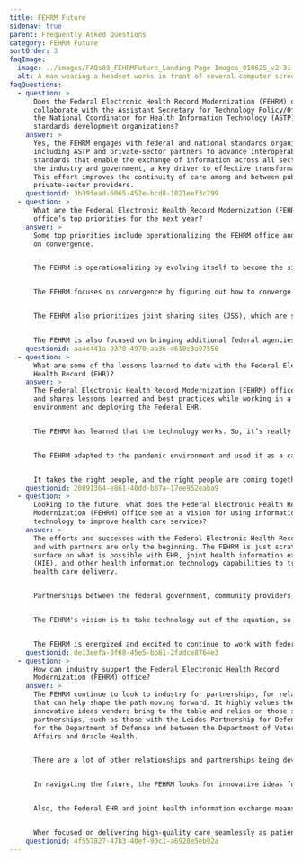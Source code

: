 ```yaml
---
title: FEHRM Future
sidenav: true
parent: Frequently Asked Questions
category: FEHRM Future
sortOrder: 3
faqImage:
  image: ../images/FAQs03_FEHRMFuture_Landing Page Images_010625_v2-31.png
  alt: A man wearing a headset works in front of several computer screens
faqQuestions:
  - question: >
      Does the Federal Electronic Health Record Modernization (FEHRM) office
      collaborate with the Assistant Secretary for Technology Policy/Office of
      the National Coordinator for Health Information Technology (ASTP) and
      standards development organizations?
    answer: >
      Yes, the FEHRM engages with federal and national standards organizations,
      including ASTP and private-sector partners to advance interoperability
      standards that enable the exchange of information across all sectors of
      the industry and government, a key driver to effective transformation.
      This effort improves the continuity of care among and between public and
      private-sector providers.
    questionid: 3b39fead-6065-452e-bcd8-1821eef3c799
  - question: >
      What are the Federal Electronic Health Record Modernization (FEHRM)
      office’s top priorities for the next year?
    answer: >
      Some top priorities include operationalizing the FEHRM office and focusing
      on convergence.


      The FEHRM is operationalizing by evolving itself to become the single provider of the Federal Electronic Health Record (EHR), providing a common set of capabilities across the health care industry.


      The FEHRM focuses on convergence by figuring out how to converge EHR workflows and configurations to streamline the patient experience. While the Department of Defense (DOD), Department of Veterans Affairs (VA), Department of Homeland Security's U.S. Coast Guard (USCG), and Department of Commerce's National Oceanic and Atmospheric Administration (NOAA) have unique clinical and business issues that differ based on their missions, the FEHRM focuses on converging DOD, VA, USCG, and NOAA clinical and business capabilities where appropriate. The FEHRM oversees configuration and content changes to the Federal EHR that are agreed on by the Departments through a joint FEHRM-facilitated decision-making process. The goal is that DOD, VA, USCG, and NOAA providers in the same roles will have a common user experience with the Federal EHR defined by evidence-based best practice. Providers won't need to relearn things depending on where they provide care. From the patient perspective, this means health care will be delivered the same way regardless of where they get care. They have a consistent patient care experience. Convergence ultimately helps enable more standard workflows and practices to enhance clinical decision-making and health care. Workflows are the series of tasks required to complete a health care function (for example, ordering a medication). Standard workflows are considered best practices because they guide compliance with clinical best-care guidelines. Convergence helps determine the best workflow solutions that are safe, effective, and efficient.


      The FEHRM also prioritizes joint sharing sites (JSS), which are sites where DOD and VA share resources (like staff and facilities). Leading the deployment of the EHR JSS, the FEHRM has the potential to enable DOD and VA health care systems to work together in new ways to deliver health care to Service members, Veterans, and their families.


      The FEHRM is also focused on bringing additional federal agencies to the Federal EHR and determining what that looks like.
    questionid: aa4c441a-0378-4970-aa36-d610e3a97550
  - question: >
      What are some of the lessons learned to date with the Federal Electronic
      Health Record (EHR)?
    answer: >
      The Federal Electronic Health Record Modernization (FEHRM) office captures
      and shares lessons learned and best practices while working in a common
      environment and deploying the Federal EHR.


      The FEHRM has learned that the technology works. So, it’s really about change management—the processes, people, culture, training, and communications that need to be in place to be successful. The infrastructure also cannot be antiquated. It must be able to support the newer technologies.


      The FEHRM adapted to the pandemic environment and used it as a catalyst: How can the FEHRM do things better, smarter, and take advantage of tools at its disposal now?


      It takes the right people, and the right people are coming together every day. It takes a team. No individual or organization possesses all the expertise to make this a reality. The FEHRM will continue to build on the team.
    questionid: 20891364-e861-40dd-b87a-17ee952eaba9
  - question: >
      Looking to the future, what does the Federal Electronic Health Record
      Modernization (FEHRM) office see as a vision for using information
      technology to improve health care services?
    answer: >
      The efforts and successes with the Federal Electronic Health Record (EHR)
      and with partners are only the beginning. The FEHRM is just scratching the
      surface on what is possible with EHR, joint health information exchange
      (HIE), and other health information technology capabilities to transform
      health care delivery.


      Partnerships between the federal government, community providers, and commercial vendors will continue to be critical. These partnerships will drive integration, interoperability, and the best possible health care for all patients regardless of where they receive care and who provides it.


      The FEHRM's vision is to take technology out of the equation, so providers and administrators can make the best decisions together on care delivery. The office wants to remove technology as a barrier. It’s about getting the right data to the right person at the right time to make informed health care decisions.


      The FEHRM is energized and excited to continue to work with federal, community, and industry partners to improve health care for all beneficiaries. The possibilities are limitless now that there is a foundation in place.
    questionid: de13eefa-0f68-45e5-bb61-2fadce8764e3
  - question: >
      How can industry support the Federal Electronic Health Record
      Modernization (FEHRM) office?
    answer: >
      The FEHRM continue to look to industry for partnerships, for relationships
      that can help shape the path moving forward. It highly values the
      innovative ideas vendors bring to the table and relies on those steadfast
      partnerships, such as those with the Leidos Partnership for Defense Health
      for the Department of Defense and between the Department of Veterans
      Affairs and Oracle Health.


      There are a lot of other relationships and partnerships being developed as the FEHRM looks toward new technologies and available capabilities.


      In navigating the future, the FEHRM looks for innovative ideas for improving the patient experience and enhancing the quality of care delivery during this time. For example, how does the FEHRM implement the electronic health record (EHR) and train end users with the social distancing precautions in place during the pandemic? Or, how does the office deliver technology at the frontlines of care—whether it’s in theater, in rural America or while a patient is being transported?


      Also, the Federal EHR and joint health information exchange means providers now have access to more information about their patients than ever before to make the best care decisions. The FEHRM needs to make sure this data is usable and built into provider workflows. It needs vendor engagement to do this.


      When focused on delivering high-quality care seamlessly as patients move from one delivery system to another, innovation, integrating new capabilities through expanded partnerships, and collaboration will move things ahead.
    questionid: 4f557827-47b3-40ef-90c1-a6928e5eb92a
---
```

